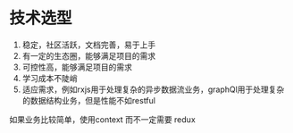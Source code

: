 # 技术选型
1. 稳定，社区活跃，文档完善，易于上手
2. 有一定的生态圈，能够满足项目的需求
3. 可控性高，能够满足项目的需求
4. 学习成本不陡峭
5. 适应需求，例如rxjs用于处理复杂的异步数据流业务，graphQl用于处理复杂的数据结构业务，但是性能不如restful

如果业务比较简单，使用context 而不一定需要 redux
